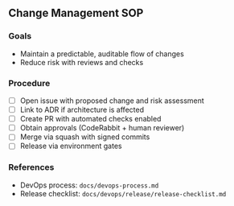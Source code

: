 <!--
Explainer: Standard Operating Procedure for change management. Ensures all
changes are tracked, reviewed, validated, and auditable.
-->

## Change Management SOP

### Goals
- Maintain a predictable, auditable flow of changes
- Reduce risk with reviews and checks

### Procedure
- [ ] Open issue with proposed change and risk assessment
- [ ] Link to ADR if architecture is affected
- [ ] Create PR with automated checks enabled
- [ ] Obtain approvals (CodeRabbit + human reviewer)
- [ ] Merge via squash with signed commits
- [ ] Release via environment gates

### References
- DevOps process: `docs/devops-process.md`
- Release checklist: `docs/devops/release/release-checklist.md`


